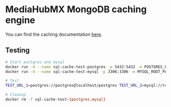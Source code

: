 # MediaHubMX MongoDB caching engine

You can find the caching documentation [here](https://github.com/MediaHubMXMX/mediahubmx-js/blob/main/docs/caching.md).

## Testing

```bash
# Start postgres and mysql
docker run -d --name sql-cache-test-postgres -p 5432:5432 -e POSTGRES_HOST_AUTH_METHOD=trust postgres:alpine
docker run -d --name sql-cache-test-mysql -p 3306:3306 -e MYSQL_ROOT_PASSWORD=pass mysql:5

# Test
TEST_URL_1=postgres://postgres@localhost/postgres TEST_URL_2=mysql://root:pass@localhost/mysql npm run test

# Cleanup
docker rm -f sql-cache-test-{postgres,mysql}
```

